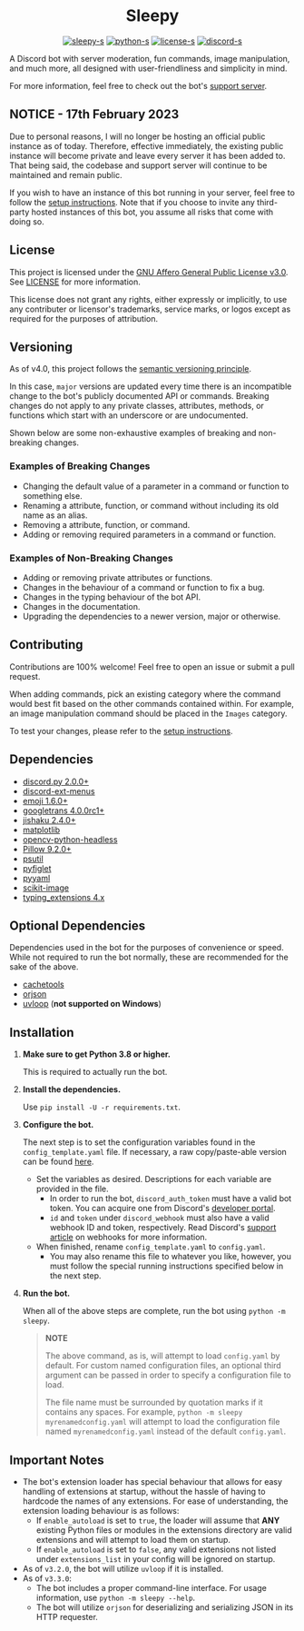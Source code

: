 <h1 align="center">Sleepy</h1>

<div align="center">

[sleepy]: https://github.com/HitchedSyringe/Sleepy
[sleepy-s]: https://img.shields.io/github/v/release/HitchedSyringe/Sleepy?color=FDC86F&label=version
[python]: https://python.org
[python-s]: https://img.shields.io/badge/python-3.8%2b-blue?logo=python
[license]: https://github.com/HitchedSyringe/Sleepy/blob/master/LICENSE
<!-- Hard-coded because GitHub can't identify the license due to the inclusion of other licenses in the file. -->
[license-s]: https://img.shields.io/badge/license-AGPL--3.0-orange
[discord]: https://discord.com/invite/xHgh2Xg
[discord-s]: https://discord.com/api/guilds/495593721371295755/widget.png?style=shield

[![sleepy-s][]][sleepy]
[![python-s][]][python]
[![license-s][]][license]
[![discord-s][]][discord]

</div>

A Discord bot with server moderation, fun commands, image manipulation, and much more, all designed with user-friendliness and simplicity in mind.

For more information, feel free to check out the bot's [support server][discord].

## NOTICE - 17th February 2023

Due to personal reasons, I will no longer be hosting an official public instance as of today. Therefore, effective immediately, the existing public instance will become private and leave every server it has been added to. That being said, the codebase and support server will continue to be maintained and remain public.

If you wish to have an instance of this bot running in your server, feel free to follow the [setup instructions](#installation). Note that if you choose to invite any third-party hosted instances of this bot, you assume all risks that come with doing so.

## License

This project is licensed under the [GNU Affero General Public License v3.0](https://www.gnu.org/licenses/agpl-3.0.en.html). See [LICENSE][license] for more information.

This license does not grant any rights, either expressly or implicitly, to use any contributer or licensor's trademarks, service marks, or logos except as required for the purposes of attribution.

## Versioning

As of v4.0, this project follows the [semantic versioning principle](https://semver.org/).

In this case, `major` versions are updated every time there is an incompatible change to the bot's publicly documented API or commands. Breaking changes do not apply to any private classes, attributes, methods, or functions which start with an underscore or are undocumented.

Shown below are some non-exhaustive examples of breaking and non-breaking changes.

### Examples of Breaking Changes

* Changing the default value of a parameter in a command or function to something else.
* Renaming a attribute, function, or command without including its old name as an alias.
* Removing a attribute, function, or command.
* Adding or removing required parameters in a command or function.

### Examples of Non-Breaking Changes

* Adding or removing private attributes or functions.
* Changes in the behaviour of a command or function to fix a bug.
* Changes in the typing behaviour of the bot API.
* Changes in the documentation.
* Upgrading the dependencies to a newer version, major or otherwise.

## Contributing

Contributions are 100% welcome! Feel free to open an issue or submit a pull request.

When adding commands, pick an existing category where the command would best fit based on the other commands contained within. For example, an image manipulation command should be placed in the `Images` category.

To test your changes, please refer to the [setup instructions](#installation).

## Dependencies

* [discord.py 2.0.0+](https://github.com/Rapptz/discord.py)
* [discord-ext-menus](https://github.com/Rapptz/discord-ext-menus)
* [emoji 1.6.0+](https://github.com/carpedm20/emoji)
* [googletrans 4.0.0rc1+](https://github.com/ssut/py-googletrans)
* [jishaku 2.4.0+](https://github.com/Gorialis/jishaku)
* [matplotlib](https://github.com/matplotlib/matplotlib)
* [opencv-python-headless](https://github.com/opencv/opencv-python)
* [Pillow 9.2.0+](https://github.com/python-pillow/Pillow)
* [psutil](https://github.com/giampaolo/psutil)
* [pyfiglet](https://github.com/pwaller/pyfiglet)
* [pyyaml](https://github.com/yaml/pyyaml)
* [scikit-image](https://github.com/scikit-image/scikit-image)
* [typing_extensions 4.x](https://github.com/python/typing_extensions)

## Optional Dependencies

Dependencies used in the bot for the purposes of convenience or speed. While not required to run the bot normally, these are recommended for the sake of the above.

* [cachetools](https://github.com/tkem/cachetools)
* [orjson](https://github.com/ijl/orjson)
* [uvloop](https://github.com/MagicStack/uvloop) (**not supported on Windows**)

## Installation

1. **Make sure to get Python 3.8 or higher.**

    This is required to actually run the bot.

2. **Install the dependencies.**

    Use `pip install -U -r requirements.txt`.

3. **Configure the bot.**

    The next step is to set the configuration variables found in the `config_template.yaml` file. If necessary, a raw copy/paste-able version can be found [here](https://raw.githubusercontent.com/HitchedSyringe/Sleepy/master/config_template.yaml).
    * Set the variables as desired. Descriptions for each variable are provided in the file.
        * In order to run the bot, `discord_auth_token` must have a valid bot token. You can acquire one from Discord's [developer portal](https://discord.com/developers).
        * `id` and `token` under `discord_webhook` must also have a valid webhook ID and token, respectively. Read Discord's [support article](https://support.discord.com/hc/en-us/articles/228383668-Intro-to-Webhooks) on webhooks for more information.
    * When finished, rename `config_template.yaml` to `config.yaml`.
        * You may also rename this file to whatever you like, however, you must follow the special running instructions specified below in the next step.

4. **Run the bot.**

    When all of the above steps are complete, run the bot using `python -m sleepy`.

    > **NOTE**
    >
    > The above command, as is, will attempt to load `config.yaml` by default. For custom named configuration files, an optional third argument can be passed in order to specify a configuration file to load.
    >
    > The file name must be surrounded by quotation marks if it contains any spaces. For example, `python -m sleepy myrenamedconfig.yaml` will attempt to load the configuration file named `myrenamedconfig.yaml` instead of the default `config.yaml`.

## Important Notes

* The bot's extension loader has special behaviour that allows for easy handling of extensions at startup, without the hassle of having to hardcode the names of any extensions. For ease of understanding, the extension loading behaviour is as follows:
  * If `enable_autoload` is set to `true`, the loader will assume that **ANY** existing Python files or modules in the extensions directory are valid extensions and will attempt to load them on startup.
  * If `enable_autoload` is set to `false`, any valid extensions not listed under `extensions_list` in your config will be ignored on startup.
* As of `v3.2.0`, the bot will utilize `uvloop` if it is installed.
* As of `v3.3.0`:
    * The bot includes a proper command-line interface. For usage information, use `python -m sleepy --help`.
    * The bot will utilize `orjson` for deserializing and serializing JSON in its HTTP requester.
